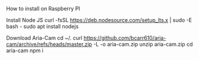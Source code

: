 How to install on Raspberry PI

Install Node JS
curl -fsSL https://deb.nodesource.com/setup_lts.x | sudo -E bash -
sudo apt install nodejs

Download Aria-Cam
cd ~/.
curl https://github.com/bcarr610/aria-cam/archive/refs/heads/master.zip -L -o aria-cam.zip
unzip aria-cam.zip
cd aria-cam
npm i
